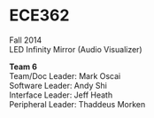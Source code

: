 ECE362
======

Fall 2014  
LED Infinity Mirror (Audio Visualizer)  

__Team 6__  
Team/Doc Leader: Mark Oscai  
Software Leader: Andy Shi  
Interface Leader: Jeff Heath  
Peripheral Leader: Thaddeus Morken  

